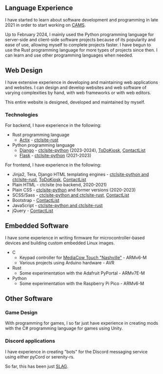 ## Language Experience
I have started to learn about software development and programming in late 2021 in order to start working on [CAMS](../projects/cams/).

Up to February 2024, I mainly used the Python programming language for server-side and client-side software projects because of its popularity and ease of use, allowing myself to complete projects faster. I have begun to use the Rust programming language for more types of projects since then. I can learn and use other programming languages when needed.

## Web Design
I have extensive experience in developing and maintaining web applications and websites. I can design and develop websites and web software of varying complexities by hand, with web frameworks or with web editors.

This entire website is designed, developed and maintained by myself.

### Technologies

For backend, I have experience in the following:

- Rust programming language
  - [Actix](https://actix.rs/) - [ctclsite-rust](../projects/ctclsite/)
- Python programming language
  - [Django](https://www.djangoproject.com/) - [ctclsite-python](../projects/ctclsite/) (2023-2024), [ToDoKiosk](../projects/todokiosk/), [ContactList](../projects/contactlist/)
  - [Flask](https://flask.palletsprojects.com/) - [ctclsite-python](../projects/ctclsite/) (2021-2023)

For frontend, I have experience in the following:

- Jinja2, Tera, Django HTML templating engines - [ctclsite-python and ctclsite-rust](../projects/ctclsite/), [ToDoKiosk](../projects/todokiosk/), [ContactList](../projects/contactlist/)
- Plain HTML - ctclsite (no backend, 2020-2021)
- Plain CSS - [ctclsite-python](../projects/ctclsite/) and former versions (2020-2023)
- SCSS/Sass - [ctclsite-python and ctclsite-rust](../projects/ctclsite/), [ContactList](../projects/contactlist/)
- Bootstrap - [ContactList](../projects/contactlist/)
- JavaScript - [ctclsite-python and ctclsite-rust](../projects/ctclsite/)
- jQuery - [ContactList](../projects/contactlist/)

## Embedded Software
I have some experience in writing firmware for microcontroller-based devices and building custom embedded Linux images.

- C
  - Keypad controller for [MediaCow Touch "Nashville"](../projects/mct_1/) - ARMv6-M
  - Various projects using Arduino hardware - AVR
- Rust 
  - Some experimentation with the Adafruit PyPortal - ARMv7E-M
- Python
  - Some experimentation with the Raspberry Pi Pico - ARMv6-M

## Other Software

### Game Design
With programming for games, I so far just have experience in creating mods with the C# programming language for games using Unity.

### Discord applications
I have experience in creating "bots" for the Discord messaging service using either pyCord or serenity-rs.

So far, this has been just [SLAG](../projects/slag/).